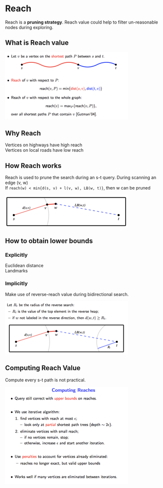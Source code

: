 # Reach

Reach is a **pruning strategy**.  Reach value could help to filter un-reasonable nodes during exploring.

## What is Reach value

<img src="../resources/reach_basic.png" alt="reach_basic" width="400"/>
<br/>

## Why Reach

Vertices on highways have high reach  
Vertices on local roads have low reach  

## How Reach works

Reach is used to prune the search during an s-t query.  During scanning an edge (v, w)  
If `reach(w) < min{d(s, v) + l(v, w), LB(w, t)}`, then w can be pruned  

<img src="../resources/reach_prune_1.png" alt="reach_prune_1" width="400"/>
<br/>

## How to obtain lower bounds

### Explicitly
Euclidean distance  
Landmarks  

### Implicitly
Make use of reverse-reach value during bidirectional search.

<img src="../resources/reach_prune_2.png" alt="reach_prune_2" width="400"/>
<br/>

## Computing Reach Value

Compute every s-t path is not practical.

<img src="../resources/reach_compute_reach_value.png" alt="reach_compute_reach_value" width="400"/>
<br/>


